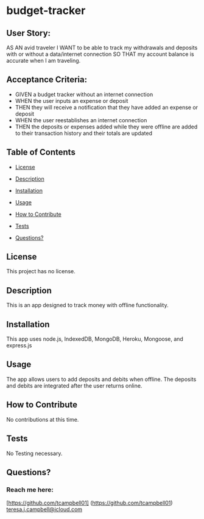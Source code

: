 # budget-tracker

## User Story: 

AS AN avid traveler
I WANT to be able to track my withdrawals and deposits with or without a data/internet connection
SO THAT my account balance is accurate when I am traveling.
## Acceptance Criteria:

* GIVEN a budget tracker without an internet connection
* WHEN the user inputs an expense or deposit
* THEN they will receive a notification that they have added an expense or deposit
* WHEN the user reestablishes an internet connection
* THEN the deposits or expenses added while they were offline are added to their transaction history and their totals are updated

## Table of Contents

  * [License](#license)

  * [Description](#description)

  * [Installation](#installation)

  * [Usage](#usage)

  * [How to Contribute](#how-to-contribute)

  * [Tests](#tests)

  * [Questions?](#questions)


  ## License
  This project has no license.
  ## Description

  This is an app designed to track money with offline functionality.  

  ## Installation

  This app uses node.js, IndexedDB, MongoDB, Heroku, Mongoose, and express.js

  ## Usage

  The app allows users to add deposits and debits when offline.  The deposits and debits are integrated after the user returns online. 

  ## How to Contribute
  
  No contributions at this time. 

  ## Tests
  No Testing necessary. 

  ## Questions?

  ### Reach me here: 
  [https://github.com/tcampbell01] (https://github.com/tcampbell01)  
  teresa.j.campbell@icloud.com
  
 
